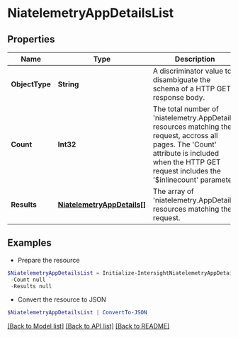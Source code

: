 # NiatelemetryAppDetailsList
## Properties

Name | Type | Description | Notes
------------ | ------------- | ------------- | -------------
**ObjectType** | **String** | A discriminator value to disambiguate the schema of a HTTP GET response body. | 
**Count** | **Int32** | The total number of &#39;niatelemetry.AppDetails&#39; resources matching the request, accross all pages. The &#39;Count&#39; attribute is included when the HTTP GET request includes the &#39;$inlinecount&#39; parameter. | [optional] 
**Results** | [**NiatelemetryAppDetails[]**](NiatelemetryAppDetails.md) | The array of &#39;niatelemetry.AppDetails&#39; resources matching the request. | [optional] 

## Examples

- Prepare the resource
```powershell
$NiatelemetryAppDetailsList = Initialize-IntersightNiatelemetryAppDetailsList  -ObjectType null `
 -Count null `
 -Results null
```

- Convert the resource to JSON
```powershell
$NiatelemetryAppDetailsList | ConvertTo-JSON
```

[[Back to Model list]](../README.md#documentation-for-models) [[Back to API list]](../README.md#documentation-for-api-endpoints) [[Back to README]](../README.md)

